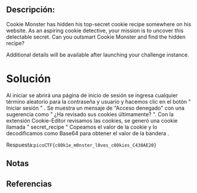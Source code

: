 ## Descripción:
Cookie Monster has hidden his top-secret cookie recipe somewhere on his website. As an aspiring cookie detective, your mission is to uncover this delectable secret. Can you outsmart Cookie Monster and find the hidden recipe?

Additional details will be available after launching your challenge instance.

# Solución
 Al iniciar se abrirá una página de inicio de sesión
 se ingresa cualquier término aleatorio para la contraseña y usuario y hacemos clic en el botón " Iniciar sesión " . 
Se muestra un mensaje de "Acceso denegado" con una sugerencia como " ¿Ha revisado sus cookies últimamente? ".
Con la extensión Cookie-Editor revisamos las cookies, se generó una cookie llamada " secret_recipe "
Copeamos el valor de la cookie y lo decodificamos como Base64 para obtener el valor de la bandera .

Respuesta:`picoCTF{c00k1e_m0nster_l0ves_c00kies_C430AE20}`
## Notas

## Referencias
 